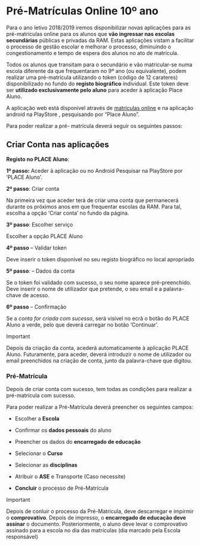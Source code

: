 ﻿# Pré-Matrículas Online 10º ano



Para o ano letivo 2018/2019 iremos disponibilizar novas aplicações para as pré-matrículas online para os alunos que **vão ingressar nas escolas secundárias** públicas e privadas da RAM. Estas aplicações vistam a facilitar o processo de gestão escolar e melhorar o processo, diminuindo o congestionamento e tempo de espera dos alunos no ato de matrícula. 


Todos os alunos que transitam para o secundário e vão matricular-se numa escola diferente da que frequentaram no 9º ano (ou equivalente), podem realizar uma pré-matrícula utilizando o token (código de 12 carateres) disponibilizado no fundo do **registo biográfico** individual. Este token deve ser **utilizado exclusivamente pelo aluno** para aceder à aplicação Place Aluno.


A aplicação web está disponível através de [matrículas online](https://place.madeira.gov.pt/placealuno) e na aplicação android na PlayStore , pesquisando por “Place Aluno”. 

Para poder realizar a pré- matrícula deverá seguir os seguintes passos: 

## Criar Conta nas aplicações

**Registo no PLACE Aluno**:

**1º passo:** Aceder à aplicação ou no Android Pesquisar na PlayStore por ‘PLACE Aluno’.

**2º passo**: Criar conta

Na primeira vez que aceder terá de criar uma conta que permanecerá durante os próximos anos em que frequentar escolas da RAM. Para tal, escolha a opção ‘Criar conta’ no fundo da página.

**3º passo**: Escolher serviço

Escolher a opção PLACE Aluno

**4º passo** – Validar token

Deve inserir o token disponível no seu registo biográfico no local apropriado

**5º passo**: – Dados da conta

Se o token foi validado com sucesso, o seu nome aparece pré-preenchido. Deve inserir o nome de utilizador que pretende, o seu email e a palavra-chave de acesso.


**6º passo** – Confirmação

Se a *conta for criada com sucesso*, será visível no ecrã o botão do PLACE Aluno a verde, pelo que deverá carregar no botão ‘Continuar’.



> [!IMPORTANT]  
> Depois da criação da conta, acederá automaticamente à aplicação PLACE Aluno. Futuramente, para aceder, deverá introduzir o nome de utilizador ou email preenchidos na criação de conta, junto da palavra-chave que digitou.

### Pré-Matrícula 

Depois de criar conta com sucesso, tem todas as condições para realizar a pré-matrícula com sucesso. 

Para poder realizar a Pré-Matrícula deverá preencher os seguintes campos: 

- Escolher a **Escola**

- Confirmar os **dados pessoais** do aluno 

- Preencher os dados do **encarregado de educação**

- Selecionar o **Curso**

- Selecionar as **disciplinas**

- Atribuir o **ASE** e Transporte (Caso necessite)

- **Concluir** o processo de Pré-Matrícula

> [!IMPORTANT]  
> Depois de conluir o processo da Pré-Matrícula, deve descarregar e impirmir o **comprovativo**. Depois de impresso, o **encarregado de educação deve assinar** o documento. Posteriormente, o aluno deve levar o comprovativo assinado para a escola no dia das matrículas (dia marcado pela Escola responsável) 

